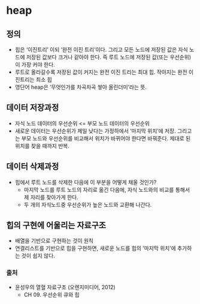 # heap

## 정의

- 힙은 ‘이진트리’ 이되 ’완전 이진 트리’이다. 그리고 모든 노드에 저장된 값은 자식 노드에 저장된 값보다 크거나 같아야 한다. 즉 루트 노드에 저장된 값(또는 우선순위)이 가장 커야 한다.
- 루트로 올라갈수록 저장된 값이 커지는 완전 이진 트리는 최대 힙. 작아지는 완전 이진트리는 최소 힙
- 영단어 heap은 ’무엇인가를 차곡차곡 쌓아 올린더미’라는 뜻.

## 데이터 저장과정

- 자식 노드 데이터의 우선순위 <= 부모 노드 데이터의 우선순위
- 새로운 데이터는 우선순위가 제일 낮다는 가정하에서 ’마지막 위치’에 저장. 그리고는 부모 노드와 우선순위를 비교해서 위치가 바뀌어야 한다면 바꿔준다. 제대로 된 위치를 찾을 때까지 반복.

## 데이터 삭제과정

- 힙에서 루트 노드를 삭제한 다음에 이 부분을 어떻게 채울 것인가?
  - 마지막 노드를 루트 노드의 자리로 옮긴 다음에, 자식 노드와의 비교를 통해서 제 자리를 찾아가게 한다.
  - 두 개의 자식노드중 우선순위가 높은 노드와 교환해 나간다.

## 힙의 구현에 어울리는 자료구조

- 배열을 기반으로 구현하는 것이 원칙
- 연결리스트를 기반으로 힙을 구현하면, 새로운 노드를 힙의 ’마지막 위치’에 추가하는 것이 쉽지 않다.

### 출처

- 윤성우의 열혈 자료구조 (오렌지미디어, 2012)
  - CH 09. 우선순위 큐와 힙
